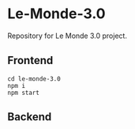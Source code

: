 # Le-Monde-3.0
Repository for Le Monde 3.0 project.

## Frontend

```shell
cd le-monde-3.0
npm i
npm start
```

## Backend
